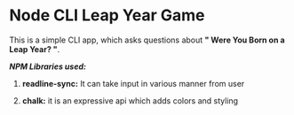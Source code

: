 # Node CLI Leap Year Game

This is a simple CLI app, which asks questions about **" Were You Born on a Leap Year? "**.

***NPM Libraries used:***

1. **readline-sync:** It can take input in various manner from user
 
2. **chalk:** it is an expressive api which adds colors and styling
